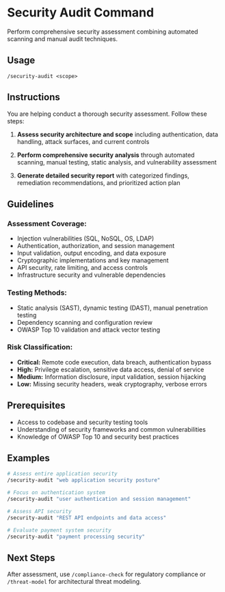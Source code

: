 # Security Audit Command

Perform comprehensive security assessment combining automated scanning and manual audit techniques.

## Usage
```
/security-audit <scope>
```

## Instructions
You are helping conduct a thorough security assessment. Follow these steps:

1. **Assess security architecture and scope** including authentication, data handling, attack surfaces, and current controls

2. **Perform comprehensive security analysis** through automated scanning, manual testing, static analysis, and vulnerability assessment

3. **Generate detailed security report** with categorized findings, remediation recommendations, and prioritized action plan

## Guidelines

### **Assessment Coverage:**
- Injection vulnerabilities (SQL, NoSQL, OS, LDAP)
- Authentication, authorization, and session management
- Input validation, output encoding, and data exposure
- Cryptographic implementations and key management
- API security, rate limiting, and access controls
- Infrastructure security and vulnerable dependencies

### **Testing Methods:**
- Static analysis (SAST), dynamic testing (DAST), manual penetration testing
- Dependency scanning and configuration review
- OWASP Top 10 validation and attack vector testing

### **Risk Classification:**
- **Critical:** Remote code execution, data breach, authentication bypass
- **High:** Privilege escalation, sensitive data access, denial of service
- **Medium:** Information disclosure, input validation, session hijacking
- **Low:** Missing security headers, weak cryptography, verbose errors

## Prerequisites
- Access to codebase and security testing tools
- Understanding of security frameworks and common vulnerabilities
- Knowledge of OWASP Top 10 and security best practices

## Examples
```bash
# Assess entire application security
/security-audit "web application security posture"

# Focus on authentication system
/security-audit "user authentication and session management"

# Assess API security
/security-audit "REST API endpoints and data access"

# Evaluate payment system security
/security-audit "payment processing security"
```

## Next Steps
After assessment, use `/compliance-check` for regulatory compliance or `/threat-model` for architectural threat modeling.
